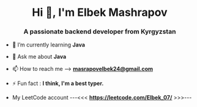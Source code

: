 <h1 align="center">Hi 👋, I'm Elbek Mashrapov</h1>
<h3 align="center">A passionate backend developer from Kyrgyzstan</h3>

- 🌱 I’m currently learning **Java**

- 💬 Ask me about **Java**

- 📫 How to reach me --> **masrapovelbek24@gmail.com**

- ⚡ Fun fact : **I think, I'm a best typer.**
- My LeetCode account ---<<< **https://leetcode.com/Elbek_07/** >>>---
